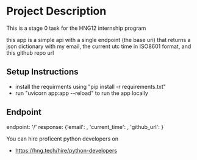 # Project Description
This is a stage 0 task for the HNG12 internship program

this app is a simple api with a single endpoint (the base uri) that returns
a json dictionary with my email, the current utc time in ISO8601 format, and this github repo url

## Setup Instructions
- install the requirments using "pip install -r requirements.txt"
- run "uvicorn app:app --reload" to run the app locally

## Endpoint
endpoint: '/'
response: {'email': <email>, 'current_time': <current time in iso8601 format>, 'github_url': <the url of the repo it is hosted on>}

You can hire proficent python developers on
* https://hng.tech/hire/python-developers
